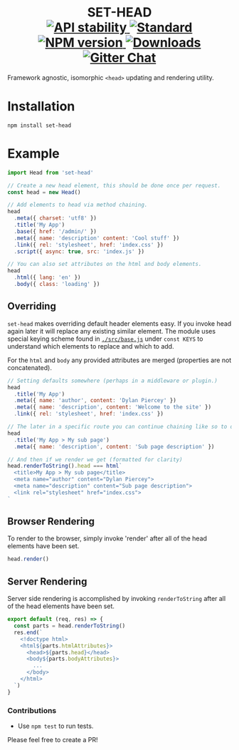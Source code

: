 <h1 align="center">
  <!-- Logo -->
  SET-HEAD
  <br/>

  <!-- Stability -->
  <a href="https://nodejs.org/api/documentation.html#documentation_stability_index">
    <img src="https://img.shields.io/badge/stability-stable-brightgreen.svg?style=flat-square" alt="API stability"/>
  </a>
  <!-- Standard -->
  <a href="https://github.com/feross/standard">
    <img src="https://img.shields.io/badge/code%20style-standard-brightgreen.svg?style=flat-square" alt="Standard"/>
  </a>
  <!-- NPM version -->
  <a href="https://npmjs.org/package/set-head">
    <img src="https://img.shields.io/npm/v/set-head.svg?style=flat-square" alt="NPM version"/>
  </a>
  <!-- Downloads -->
  <a href="https://npmjs.org/package/set-head">
    <img src="https://img.shields.io/npm/dm/set-head.svg?style=flat-square" alt="Downloads"/>
  </a>
  <!-- Gitter Chat -->
  <a href="https://gitter.im/DylanPiercey/set-head">
    <img src="https://img.shields.io/gitter/room/DylanPiercey/set-head.svg?style=flat-square" alt="Gitter Chat"/>
  </a>
</h1>

Framework agnostic, isomorphic `<head>` updating and rendering utility.

# Installation

```console
npm install set-head
```

# Example

```javascript
import Head from 'set-head'

// Create a new head element, this should be done once per request.
const head = new Head()

// Add elements to head via method chaining.
head
  .meta({ charset: 'utf8' })
  .title('My App')
  .base({ href: '/admin/' })
  .meta({ name: 'description' content: 'Cool stuff' })
  .link({ rel: 'stylesheet', href: 'index.css' })
  .script({ async: true, src: 'index.js' })

// You can also set attributes on the html and body elements.
head
  .html({ lang: 'en' })
  .body({ class: 'loading' })
```

## Overriding

`set-head` makes overriding default header elements easy. If you invoke head again later it will replace any existing similar element.
The module uses special keying scheme found in [`./src/base.js`](https://github.com/DylanPiercey/set-head/blob/master/src/base.js#L4) under `const KEYS` to understand which elements to replace and which to add.

For the `html` and `body` any provided attributes are merged (properties are not concatenated).

```js
// Setting defaults somewhere (perhaps in a middleware or plugin.)
head
  .title('My App')
  .meta({ name: 'author', content: 'Dylan Piercey' })
  .meta({ name: 'description', content: 'Welcome to the site' })
  .link({ rel: 'stylesheet', href: 'index.css' })

// The later in a specific route you can continue chaining like so to override.
head
  .title('My App > My sub page')
  .meta({ name: 'description', content: 'Sub page description' })

// And then if we render we get (formatted for clarity)
head.renderToString().head === html`
  <title>My App > My sub page</title>
  <meta name="author" content="Dylan Piercey">
  <meta name="description" content="Sub page description">
  <link rel="stylesheet" href="index.css">
`
```


## Browser Rendering

To render to the browser, simply invoke 'render' after all of the head elements have been set.

```js
head.render()
```

## Server Rendering

Server side rendering is accomplished by invoking `renderToString` after all of the head elements have been set.

```js
export default (req, res) => {
  const parts = head.renderToString()
  res.end(`
    <!doctype html>
    <html${parts.htmlAttributes}>
      <head>${parts.head}</head>
      <body${parts.bodyAttributes}>
        ...
      </body>
    </html>
  `)
}
```

### Contributions

* Use `npm test` to run tests.

Please feel free to create a PR!
